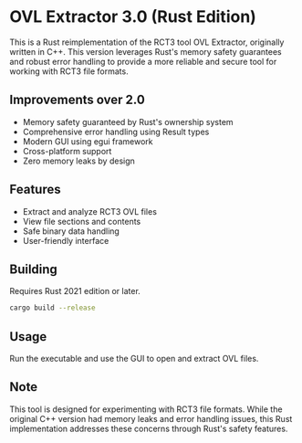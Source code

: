 # OVL Extractor 3.0 (Rust Edition)

This is a Rust reimplementation of the RCT3 tool OVL Extractor, originally written in C++. This version leverages Rust's memory safety guarantees and robust error handling to provide a more reliable and secure tool for working with RCT3 file formats.

## Improvements over 2.0
- Memory safety guaranteed by Rust's ownership system
- Comprehensive error handling using Result types
- Modern GUI using egui framework
- Cross-platform support
- Zero memory leaks by design

## Features
- Extract and analyze RCT3 OVL files
- View file sections and contents
- Safe binary data handling
- User-friendly interface

## Building
Requires Rust 2021 edition or later.

```bash
cargo build --release
```

## Usage
Run the executable and use the GUI to open and extract OVL files.

## Note
This tool is designed for experimenting with RCT3 file formats. While the original C++ version had memory leaks and error handling issues, this Rust implementation addresses these concerns through Rust's safety features.